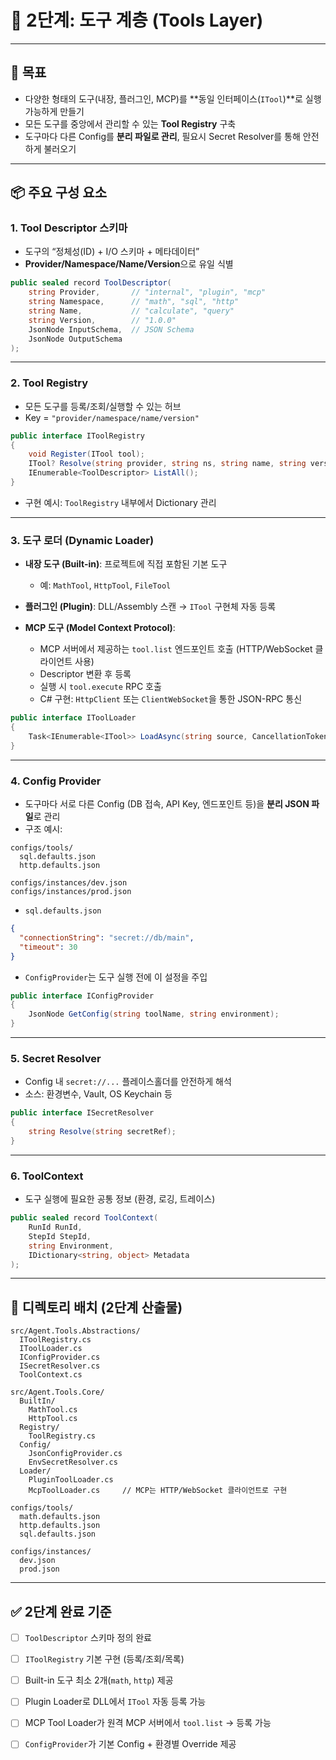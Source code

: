 # 📍 2단계: 도구 계층 (Tools Layer)

---

## 🎯 목표

* 다양한 형태의 도구(내장, 플러그인, MCP)를 \*\*동일 인터페이스(`ITool`)\*\*로 실행 가능하게 만들기
* 모든 도구를 중앙에서 관리할 수 있는 **Tool Registry** 구축
* 도구마다 다른 Config를 **분리 파일로 관리**, 필요시 Secret Resolver를 통해 안전하게 불러오기

---

## 📦 주요 구성 요소

### 1. Tool Descriptor 스키마

* 도구의 “정체성(ID) + I/O 스키마 + 메타데이터”
* **Provider/Namespace/Name/Version**으로 유일 식별

```csharp
public sealed record ToolDescriptor(
    string Provider,       // "internal", "plugin", "mcp"
    string Namespace,      // "math", "sql", "http"
    string Name,           // "calculate", "query"
    string Version,        // "1.0.0"
    JsonNode InputSchema,  // JSON Schema
    JsonNode OutputSchema
);
```

---

### 2. Tool Registry

* 모든 도구를 등록/조회/실행할 수 있는 허브
* Key = `"provider/namespace/name/version"`

```csharp
public interface IToolRegistry
{
    void Register(ITool tool);
    ITool? Resolve(string provider, string ns, string name, string version = "latest");
    IEnumerable<ToolDescriptor> ListAll();
}
```

* 구현 예시: `ToolRegistry` 내부에서 Dictionary 관리

---

### 3. 도구 로더 (Dynamic Loader)

* **내장 도구 (Built-in)**: 프로젝트에 직접 포함된 기본 도구

  * 예: `MathTool`, `HttpTool`, `FileTool`
* **플러그인 (Plugin)**: DLL/Assembly 스캔 → `ITool` 구현체 자동 등록
* **MCP 도구 (Model Context Protocol)**:

  * MCP 서버에서 제공하는 `tool.list` 엔드포인트 호출 (HTTP/WebSocket 클라이언트 사용)
  * Descriptor 변환 후 등록
  * 실행 시 `tool.execute` RPC 호출
  * C# 구현: `HttpClient` 또는 `ClientWebSocket`을 통한 JSON-RPC 통신

```csharp
public interface IToolLoader
{
    Task<IEnumerable<ITool>> LoadAsync(string source, CancellationToken ct);
}
```

---

### 4. Config Provider

* 도구마다 서로 다른 Config (DB 접속, API Key, 엔드포인트 등)을 **분리 JSON 파일**로 관리
* 구조 예시:

```
configs/tools/
  sql.defaults.json
  http.defaults.json

configs/instances/dev.json
configs/instances/prod.json
```

* `sql.defaults.json`

```json
{
  "connectionString": "secret://db/main",
  "timeout": 30
}
```

* `ConfigProvider`는 도구 실행 전에 이 설정을 주입

```csharp
public interface IConfigProvider
{
    JsonNode GetConfig(string toolName, string environment);
}
```

---

### 5. Secret Resolver

* Config 내 `secret://...` 플레이스홀더를 안전하게 해석
* 소스: 환경변수, Vault, OS Keychain 등

```csharp
public interface ISecretResolver
{
    string Resolve(string secretRef);
}
```

---

### 6. ToolContext

* 도구 실행에 필요한 공통 정보 (환경, 로깅, 트레이스)

```csharp
public sealed record ToolContext(
    RunId RunId,
    StepId StepId,
    string Environment,
    IDictionary<string, object> Metadata
);
```

---

## 📂 디렉토리 배치 (2단계 산출물)

```
src/Agent.Tools.Abstractions/
  IToolRegistry.cs
  IToolLoader.cs
  IConfigProvider.cs
  ISecretResolver.cs
  ToolContext.cs

src/Agent.Tools.Core/
  BuiltIn/
    MathTool.cs
    HttpTool.cs
  Registry/
    ToolRegistry.cs
  Config/
    JsonConfigProvider.cs
    EnvSecretResolver.cs
  Loader/
    PluginToolLoader.cs
    McpToolLoader.cs     // MCP는 HTTP/WebSocket 클라이언트로 구현

configs/tools/
  math.defaults.json
  http.defaults.json
  sql.defaults.json

configs/instances/
  dev.json
  prod.json
```

---

## ✅ 2단계 완료 기준

* [ ] `ToolDescriptor` 스키마 정의 완료
* [ ] `IToolRegistry` 기본 구현 (등록/조회/목록)
* [ ] Built-in 도구 최소 2개(`math`, `http`) 제공
* [ ] Plugin Loader로 DLL에서 `ITool` 자동 등록 가능
* [ ] MCP Tool Loader가 원격 MCP 서버에서 `tool.list` → 등록 가능
* [ ] `ConfigProvider`가 기본 Config + 환경별 Override 제공

